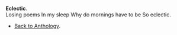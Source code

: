 **Eclectic**.  
Losing poems
In my sleep
Why do mornings have to be
So eclectic.  

- <a href="https://kushalsamant.github.io/anthology.html">Back to Anthology</a>.  